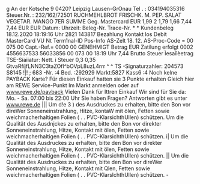 g An der Kotsche 9 0420? Leipzig Lausen-GrOnau Tel . : 034194035316 Steuer.Nr. : 232/162/72501 RUCHMEHLBROT FRISCHK. M. PEP. SALAT VEGETAR. MANGO 7ER SUMME Geg. Mastercard EUR 1,99 2 1,79 1,66 7,44 7,44 EUR EUR Datum: Uhrzeit: Beleg-Nr. Trace-Nr. * * Kundenbeleg 18.12.2020 18:19:16 Uhr 2821 143817 Bezahlung Kontakt los Debit MasterCard VU Nt Term1nal-ID Pos-Info AS-Zelt 18. 12. AS-Proc-Code = 00 075 00 Capt.-Ref.= 0000 00 GENEHMIGT Betrag EUR Zatilung erfolgt 0002 4556637533 56033856 00 073 00 18:19 Uhr 7,44 Brutto Steuer Ìesaíỉèetrag TSE-Síaiiatur: Nett. i Steuer 0,3 0,35 GtvaRfíjfLNN3C3taZOfl^bOVpL8uzL4rrr ^ ^ TS -Signaturzahler: 204573 S8145 !|! ; 683 -Nr. :4 Bed. :292929 Markt:5827 Kass6 :4 Noch kelne PAYBACK Karte? Für diesen Einkauf hatten sie 3 Punkte erhalten Gleich hier am REWE Service-Punkt Im Markt anmelden oder auf www.rewe.de/pavback Vielen Dank für Ittren Einkauf Wir sind für Sie da: Mo. - Sa. 07:00 bis 22:00 Uhr Sie haben Fragen? Antworten gibt es unter www.rewe.de ||| Um d!e 3 ) des Ausdruckes zu erhalten, bitte den Bon vor direWer Sonneneinstrahlung, Hitze, kontaW mit ölen, Fetten sowie weichmacherhaltigen Folien ( . . PVC-KlarsichthUllen) schützen. Um die Qualität des Ausdnjckes zu erhalten, bitte den Bon vor direkter Sonneneinstrahlung, Hitze, Kontakt mit ölen, Fetten sowie weichmacherhaltigen Folien ( . . PVC-KlarsichthUllen) schützen. i| Um die Qualität des Ausdruckes zu erhalten, bitte den Bon vor direkter Sonneneinstrahlung, Hitze, Kontakt mit ölen, Fetten sowie weichmacherhaltigen Folien ( . . PVC-KlarsichthUllen) schützen. || Um die Qualität des Ausdruckes zu erhalten, bitte den Bon vor direWer Sonneneinstrahlung, Hitze, Kontakt mit Qlen, Fetten sowie weichmacherhaltigen Folien ( . . PVC-KlarslchthUllen) schützen. -